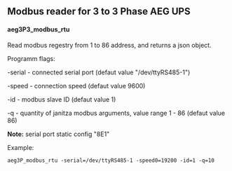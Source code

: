 ## Modbus reader for 3 to 3 Phase AEG UPS

#### aeg3P3_modbus_rtu

Read modbus regestry from 1 to 86 address, and returns a json object.

Programm flags:

-serial - connected serial port (defaut value "/dev/ttyRS485-1")

-speed - connection speed (defaut value 9600)

-id - modbus slave ID (defaut value 1)
	
-q - quantity of janitza modbus arguments, value range 1 - 86 (defaut value 86)

**Note:** serial port static config "8E1" 




Example:

`aeg3P_modbus_rtu -serial=/dev/ttyRS485-1 -speed0=19200 -id=1 -q=10`
